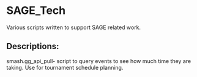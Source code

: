 # SAGE_Tech
 Various scripts written to support SAGE related work. 

## Descriptions: <br>
smash.gg_api_pull- script to query events to see how much time they are taking. Use for tournament schedule planning.